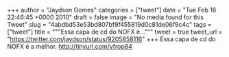 
+++
author = "Jaydson Gomes"
categories = ["tweet"]
date = "Tue Feb 16 22:46:45 +0000 2010"
draft = false
image = "No media found for this Tweet"
slug = "4abdbd53e53bd807bf9f455819d0c81de06f9c4c"
tags = ["tweet"]
title = """Essa capa de cd do NOFX é..."""
tweet = true
tweet_url = "https://twitter.com/jaydson/status/9205858116"
+++
Essa capa de cd do NOFX é a melhor. http://tinyurl.com/yfrop84

